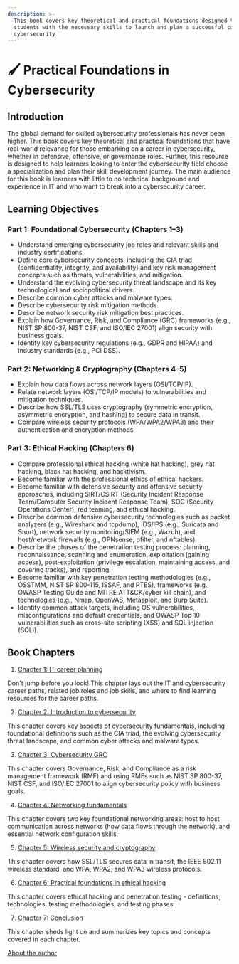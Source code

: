 ```yaml
---
description: >-
  This book covers key theoretical and practical foundations designed to equip
  students with the necessary skills to launch and plan a successful career in
  cybersecurity
---
```


# 🖌️ Practical Foundations in Cybersecurity

## Introduction

The global demand for skilled cybersecurity professionals has never been higher. This book covers key theoretical and practical foundations that have real-world relevance for those embarking on a career in cybersecurity, whether in defensive, offensive, or governance roles. Further, this resource is designed to help learners looking to enter the cybersecurity field choose a specialization and plan their skill development journey. The main audience for this book is learners with little to no technical background and experience in IT and who want to break into a cybersecurity career.

## Learning Objectives

### Part 1: Foundational Cybersecurity (Chapters 1–3)

* Understand emerging cybersecurity job roles and relevant skills and industry certifications.
* Define core cybersecurity concepts, including the CIA triad (confidentiality, integrity, and availability) and key risk management concepts such as threats, vulnerabilities, and mitigation.
* Understand the evolving cybersecurity threat landscape and its key technological and sociopolitical drivers.
* Describe common cyber attacks and malware types.
* Describe cybersecurity risk mitigation methods.
* Describe network security risk mitigation best practices.
* Explain how Governance, Risk, and Compliance (GRC) frameworks (e.g., NIST SP 800-37, NIST CSF, and ISO/IEC 27001) align security with business goals.
* Identify key cybersecurity regulations (e.g., GDPR and HIPAA) and industry standards (e.g., PCI DSS).

### Part 2: Networking & Cryptography (Chapters 4–5)

* Explain how data flows across network layers (OSI/TCP/IP).
* Relate network layers (OSI/TCP/IP models) to vulnerabilities and mitigation techniques.
* Describe how SSL/TLS uses cryptography (symmetric encryption, asymmetric encryption, and hashing) to secure data in transit.
* Compare wireless security protocols (WPA/WPA2/WPA3) and their authentication and encryption methods.

### Part 3: Ethical Hacking (Chapters 6)

* Compare professional ethical hacking (white hat hacking), grey hat hacking, black hat hacking, and hacktivism.
* Become familiar with the professional ethics of ethical hackers.
* Become familiar with defensive security and offensive security approaches, including SIRT/CSIRT (Security Incident Response Team/Computer Security Incident Response Team), SOC (Security Operations Center), red teaming, and ethical hacking.
* Describe common defensive cybersecurity technologies such as packet analyzers (e.g., Wireshark and tcpdump), IDS/IPS (e.g., Suricata and Snort), network security monitoring/SIEM (e.g., Wazuh), and host/network firewalls (e.g., OPNsense, pfilter, and nftables).
* Describe the phases of the penetration testing process: planning, reconnaissance, scanning and enumeration, exploitation (gaining access), post-exploitation (privilege escalation, maintaining access, and covering tracks), and reporting.
* Become familiar with key penetration testing methodologies (e.g., OSSTMM, NIST SP 800-115, ISSAF, and PTES), frameworks (e.g., OWASP Testing Guide and MITRE ATT\&CK/cyber kill chain), and technologies (e.g., Nmap, OpenVAS, Metasploit, and Burp Suite).
* Identify common attack targets, including OS vulnerabilities, misconfigurations and default credentials, and OWASP Top 10 vulnerabilities such as cross-site scripting (XSS) and SQL injection (SQLi).

## Book Chapters

1. [Chapter 1: IT career planning](1.-it-career-planning/introduction-it-career-planning.md)

Don't jump before you look! This chapter lays out the IT and cybersecurity career paths, related job roles and job skills, and where to find learning resources for the career paths.

2. [Chapter 2: Introduction to cybersecurity](2.-introduction-to-cybersecurity/introduction-introduction-to-cybersecurity.md)

This chapter covers key aspects of cybersecurity fundamentals, including foundational definitions such as the CIA triad, the evolving cybersecurity threat landscape, and common cyber attacks and malware types.

3. [Chapter 3: Cybersecurity GRC](3.-cybersecurity-grc/introduction-cybersecurity-grc/)

This chapter covers Governance, Risk, and Compliance as a risk management framework (RMF) and using RMFs such as NIST SP 800-37, NIST CSF, and ISO/IEC 27001 to align cybersecurity policy with business goals.

4. [Chapter 4: Networking fundamentals](4.-networking-fundamentals/introduction-networking-fundamentals/)

This chapter covers two key foundational networking areas: host to host communication across networks (how data flows through the network), and essential network configuration skills.

5. [Chapter 5: Wireless security and cryptography](5.-wireless-security-and-cryptography/introduction-wireless-security-and-cryptography.md)

This chapter covers how SSL/TLS secures data in transit, the IEEE 802.11 wireless standard, and WPA, WPA2, and WPA3 wireless protocols.

6. [Chapter 6: Practical foundations in ethical hacking ](6.-practical-foundations-in-ethical-hacking/introduction-practical-foundations-in-ethical-hacking/)

This chapter covers ethical hacking and penetration testing - definitions, technologies, testing methodologies, and testing phases.

7. [Chapter 7: Conclusion](broken-reference)

This chapter sheds light on and summarizes key topics and concepts covered in each chapter.

[About the author](https://itnetworkingskills.wordpress.com/baha-abu-shaqra-academic-publications/)
